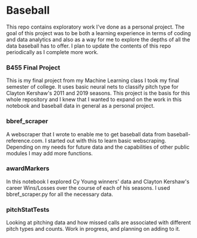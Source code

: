 # Baseball

This repo contains exploratory work I've done as a personal project. The goal of this project was to be both a learning experience in terms of coding and data analytics and also as a way for me to explore the depths of all the data baseball has to offer. I plan to update the contents of this repo periodically as I complete more work.

### B455 Final Project

This is my final project from my Machine Learning class I took my final semester of college. It uses basic neural nets to classify pitch type for Clayton Kershaw's 2011 and 2019 seasons. This project is the basis for this whole repository and I knew that I wanted to expand on the work in this notebook and baseball data in general as a personal project.

### bbref_scraper

A webscraper that I wrote to enable me to get baseball data from baseball-reference.com. I started out with this to learn basic webscraping. Depending on my needs for future data and the capabilities of other public modules I may add more functions.

### awardMarkers

In this notebook I explored Cy Young winners' data and Clayton Kershaw's career Wins/Losses over the course of each of his seasons. I used bbref_scraper.py for all the necessary data. 

### pitchStatTests

Looking at pitching data and how missed calls are associated with different pitch types and counts. Work in progress, and planning on adding to it.
